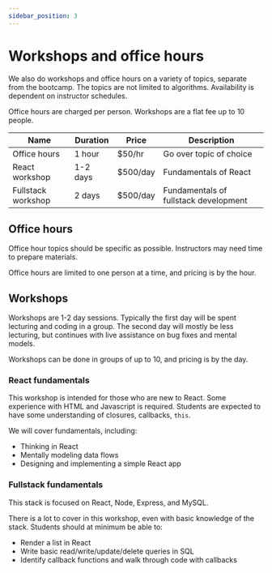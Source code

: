 ```yaml
---
sidebar_position: 3
---
```


# Workshops and office hours

We also do workshops and office hours on a variety of topics, separate from the bootcamp. The topics are not limited to algorithms. Availability is dependent on instructor schedules.

Office hours are charged per person. Workshops are a flat fee up to 10 people.

| Name  |  Duration  | Price | Description  |
|---|---|---|---|
| Office hours  | 1 hour | $50/hr | Go over topic of choice |
| React workshop  | 1-2 days | $500/day | Fundamentals of React |
| Fullstack workshop  | 2 days | $500/day | Fundamentals of fullstack development |


## Office hours

Office hour topics should be specific as possible. Instructors may need time to prepare materials.

Office hours are limited to one person at a time, and pricing is by the hour.

## Workshops

Workshops are 1-2 day sessions. Typically the first day will be spent lecturing and coding in a group. The second day will mostly be less lecturing, but continues with live assistance on bug fixes and mental models.

Workshops can be done in groups of up to 10, and pricing is by the day.

### React fundamentals

This workshop is intended for those who are new to React. Some experience with HTML and Javascript is required. Students are expected to have some understanding of closures, callbacks, `this`.

We will cover fundamentals, including:
- Thinking in React
- Mentally modeling data flows
- Designing and implementing a simple React app

### Fullstack fundamentals

This stack is focused on React, Node, Express, and MySQL.

There is a lot to cover in this workshop, even with basic knowledge of the stack. Students should at minimum be able to:
- Render a list in React
- Write basic read/write/update/delete queries in SQL
- Identify callback functions and walk through code with callbacks